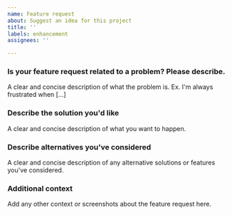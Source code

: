 ```yaml
---
name: Feature request
about: Suggest an idea for this project
title: ''
labels: enhancement
assignees: ''

---
```


### Is your feature request related to a problem? Please describe.

A clear and concise description of what the problem is. Ex. I'm always
frustrated when [...]

### Describe the solution you'd like

A clear and concise description of what you want to happen.

### Describe alternatives you've considered

A clear and concise description of any alternative solutions or features you've considered.

### Additional context

Add any other context or screenshots about the feature request here.
